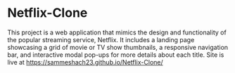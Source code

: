 # Netflix-Clone
This project is a web application that mimics the design and functionality of the popular streaming service, Netflix. It includes a landing page showcasing a grid of movie or TV show thumbnails, a responsive navigation bar, and interactive modal pop-ups for more details about each title.
Site is live at https://sammeshach23.github.io/Netflix-Clone/
